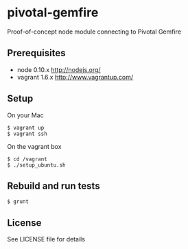 pivotal-gemfire
===============

Proof-of-concept node module connecting to Pivotal Gemfire

## Prerequisites 

* node 0.10.x http://nodejs.org/
* vagrant 1.6.x http://www.vagrantup.com/

## Setup
On your Mac

    $ vagrant up
    $ vagrant ssh

On the vagrant box

    $ cd /vagrant
    $ ./setup_ubuntu.sh

## Rebuild and run tests

    $ grunt

## License

See LICENSE file for details
